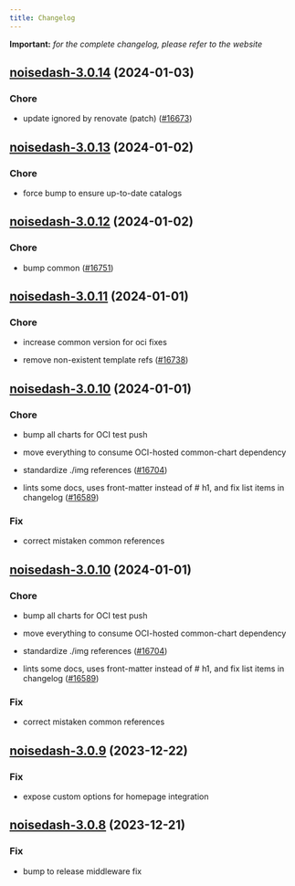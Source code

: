```yaml
---
title: Changelog
---
```


**Important:**
*for the complete changelog, please refer to the website*




## [noisedash-3.0.14](https://github.com/truecharts/charts/compare/noisedash-3.0.13...noisedash-3.0.14) (2024-01-03)

### Chore



- update ignored by renovate (patch) ([#16673](https://github.com/truecharts/charts/issues/16673))


## [noisedash-3.0.13](https://github.com/truecharts/charts/compare/noisedash-3.0.12...noisedash-3.0.13) (2024-01-02)

### Chore



- force bump to ensure up-to-date catalogs


## [noisedash-3.0.12](https://github.com/truecharts/charts/compare/noisedash-3.0.11...noisedash-3.0.12) (2024-01-02)

### Chore



- bump common ([#16751](https://github.com/truecharts/charts/issues/16751))


## [noisedash-3.0.11](https://github.com/truecharts/charts/compare/noisedash-3.0.10...noisedash-3.0.11) (2024-01-01)

### Chore



- increase common version for oci fixes

- remove non-existent template refs ([#16738](https://github.com/truecharts/charts/issues/16738))


## [noisedash-3.0.10](https://github.com/truecharts/charts/compare/noisedash-3.0.9...noisedash-3.0.10) (2024-01-01)

### Chore



- bump all charts for OCI test push

- move everything to consume OCI-hosted common-chart dependency

- standardize ./img references ([#16704](https://github.com/truecharts/charts/issues/16704))

- lints some docs, uses front-matter instead of # h1, and fix list items in changelog ([#16589](https://github.com/truecharts/charts/issues/16589))

### Fix



- correct mistaken common references


## [noisedash-3.0.10](https://github.com/truecharts/charts/compare/noisedash-3.0.9...noisedash-3.0.10) (2024-01-01)

### Chore



- bump all charts for OCI test push

- move everything to consume OCI-hosted common-chart dependency

- standardize ./img references ([#16704](https://github.com/truecharts/charts/issues/16704))

- lints some docs, uses front-matter instead of # h1, and fix list items in changelog ([#16589](https://github.com/truecharts/charts/issues/16589))

### Fix



- correct mistaken common references
## [noisedash-3.0.9](https://github.com/truecharts/charts/compare/noisedash-3.0.8...noisedash-3.0.9) (2023-12-22)

### Fix

- expose custom options for homepage integration

## [noisedash-3.0.8](https://github.com/truecharts/charts/compare/noisedash-3.0.7...noisedash-3.0.8) (2023-12-21)

### Fix

- bump to release middleware fix
